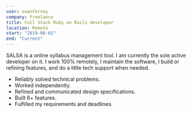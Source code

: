 ```yaml
---
user: seanferney
company: Freelance
title: Full Stack Ruby on Rails developer
location: Remote
start: "2019-06-01"
end: "Current"
---
```


SALSA is a online syllabus management tool. I am currently the sole active developer on it. I work 100% remotely, I maintain the software, I build or refining features, and do a little tech support when needed.

- Reliably solved technical problems.
- Worked independently.
- Refined and communicated design specifications.
- Built 6+ features.
- Fulfilled my requirements and deadlines.